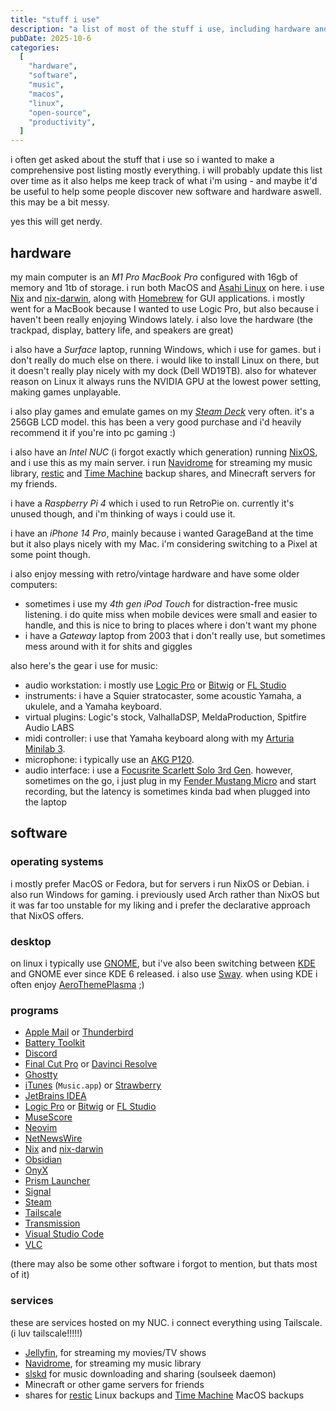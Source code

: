 ```yaml
---
title: "stuff i use"
description: "a list of most of the stuff i use, including hardware and software"
pubDate: 2025-10-6
categories:
  [
    "hardware",
    "software",
    "music",
    "macos",
    "linux",
    "open-source",
    "productivity",
  ]
---
```


i often get asked about the stuff that i use so i wanted to make a comprehensive post listing mostly everything. i will probably update this list over time as it also helps me keep track of what i'm using - and maybe it'd be useful to help some people discover new software and hardware aswell. this may be a bit messy.

yes this will get nerdy.

## hardware

my main computer is an _M1 Pro MacBook Pro_ configured with 16gb of memory and 1tb of storage. i run both MacOS and [Asahi Linux](https://asahilinux.org) on here. i use [Nix](https://nixos.org) and [nix-darwin](https://github.com/nix-darwin/nix-darwin), along with [Homebrew](https://brew.sh) for GUI applications. i mostly went for a MacBook because I wanted to use Logic Pro, but also because i haven't been really enjoying Windows lately. i also love the hardware (the trackpad, display, battery life, and speakers are great)

i also have a _Surface_ laptop, running Windows, which i use for games. but i don't really do much else on there. i would like to install Linux on there, but it doesn't really play nicely with my dock (Dell WD19TB). also for whatever reason on Linux it always runs the NVIDIA GPU at the lowest power setting, making games unplayable.

i also play games and emulate games on my _[Steam Deck](https://store.steampowered.com/steamdeck)_ very often. it's a 256GB LCD model. this has been a very good purchase and i'd heavily recommend it if you're into pc gaming :)

i also have an _Intel NUC_ (i forgot exactly which generation) running [NixOS](https://nixos.org), and i use this as my main server. i run [Navidrome](https://www.navidrome.org) for streaming my music library, [restic](https://restic.net) and [Time Machine](<https://en.wikipedia.org/wiki/Time_Machine_(macOS)>) backup shares, and Minecraft servers for my friends.

i have a _Raspberry Pi 4_ which i used to run RetroPie on. currently it's unused though, and i'm thinking of ways i could use it.

i have an _iPhone 14 Pro_, mainly because i wanted GarageBand at the time but it also plays nicely with my Mac. i'm considering switching to a Pixel at some point though.

i also enjoy messing with retro/vintage hardware and have some older computers:

- sometimes i use my _4th gen iPod Touch_ for distraction-free music listening. i do quite miss when mobile devices were small and easier to handle, and this is nice to bring to places where i don't want my phone
- i have a _Gateway_ laptop from 2003 that i don't really use, but sometimes mess around with it for shits and giggles

also here's the gear i use for music:

- audio workstation: i mostly use [Logic Pro](https://www.apple.com/logic-pro) or [Bitwig](https://www.bitwig.com) or [FL Studio](https://www.image-line.com)
- instruments: i have a Squier stratocaster, some acoustic Yamaha, a ukulele, and a Yamaha keyboard.
- virtual plugins: Logic's stock, ValhallaDSP, MeldaProduction, Spitfire Audio LABS
- midi controller: i use that Yamaha keyboard along with my [Arturia Minilab 3](https://www.arturia.com/products/hybrid-synths/minilab-3/overview).
- microphone: i typically use an [AKG P120](https://www.akg.com/microphones/condenser-microphones/P120-.html).
- audio interface: i use a [Focusrite Scarlett Solo 3rd Gen](https://us.focusrite.com/products/scarlett-solo-3rd-gen). however, sometimes on the go, i just plug in my [Fender Mustang Micro](https://www.fender.com/products/mustang-micro) and start recording, but the latency is sometimes kinda bad when plugged into the laptop

## software

### operating systems

i mostly prefer MacOS or Fedora, but for servers i run NixOS or Debian. i also run Windows for gaming. i previously used Arch rather than NixOS but it was far too unstable for my liking and i prefer the declarative approach that NixOS offers.

### desktop

on linux i typically use [GNOME](https://en.wikipedia.org/wiki/GNOME), but i've also been switching between [KDE](https://en.wikipedia.org/wiki/KDE) and GNOME ever since KDE 6 released. i also use [Sway](https://swaywm.org). when using KDE i often enjoy [AeroThemePlasma](https://gitgud.io/wackyideas/aerothemeplasma) ;)

### programs

- [Apple Mail](https://en.wikipedia.org/wiki/Apple_Mail) or [Thunderbird](https://www.thunderbird.net)
- [Battery Toolkit](https://github.com/mhaeuser/Battery-Toolkit)
- [Discord](https://discord.com)
- [Final Cut Pro](https://www.apple.com/final-cut-pro) or [Davinci Resolve](https://www.blackmagicdesign.com/products/davinciresolve/)
- [Ghostty](https://ghostty.org)
- [iTunes](https://en.wikipedia.org/wiki/ITunes) (`Music.app`) or [Strawberry](https://www.strawberrymusicplayer.org)
- [JetBrains IDEA](https://www.jetbrains.com/idea)
- [Logic Pro](https://www.apple.com/logic-pro) or [Bitwig](https://www.bitwig.com) or [FL Studio](https://www.image-line.com)
- [MuseScore](https://musescore.org/en)
- [Neovim](https://neovim.io)
- [NetNewsWire](https://netnewswire.com)
- [Nix](https://nixos.org) and [nix-darwin](https://github.com/nix-darwin/nix-darwin)
- [Obsidian](https://obsidian.md)
- [OnyX](https://www.titanium-software.fr/en/onyx.html)
- [Prism Launcher](https://prismlauncher.org)
- [Signal](https://signal.org)
- [Steam](https://steampowered.com)
- [Tailscale](https://tailscale.com)
- [Transmission](https://transmissionbt.com)
- [Visual Studio Code](https://code.visualstudio.com)
- [VLC](https://www.videolan.org/vlc)

(there may also be some other software i forgot to mention, but thats most of it)

### services

these are services hosted on my NUC. i connect everything using Tailscale. (i luv tailscale!!!!!)

- [Jellyfin](https://jellyfin.org), for streaming my movies/TV shows
- [Navidrome](https://www.navidrome.org), for streaming my music library
- [slskd](https://github.com/slskd/slskd) for music downloading and sharing (soulseek daemon)
- Minecraft or other game servers for friends
- shares for [restic](https://restic.net) Linux backups and [Time Machine](<https://en.wikipedia.org/wiki/Time_Machine_(macOS)>) MacOS backups
